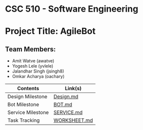 # CSC 510 - Software Engineering
# Project Title: AgileBot

## Team Members:
* Amit Watve (awatve)
* Yogesh Lele (yvlele)
* Jalandhar Singh (jsingh8)
* Omkar Acharya (oachary)

|   Contents     |                           Link(s)                                                    |
|-----------------|--------------------------------------------------------------------------------------|
| Design Milestone  | [Design.md](/Design/Design.md)  |
| Bot Milestone   | [BOT.md](/Bot/BOT.md) |
| Service Milestone   | [SERVICE.md](/Service/SERVICE.md) |
| Task Tracking | [WORKSHEET.md](/Bot/WORKSHEET.md) |


